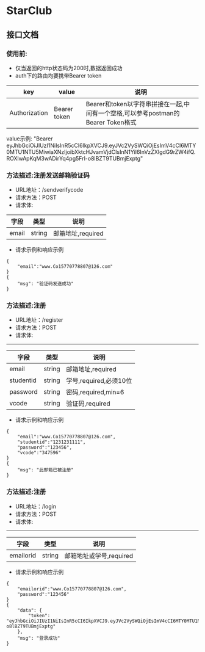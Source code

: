 # StarClub
## 接口文档
### 使用前:
- 仅当返回的http状态码为200时,数据返回成功
- auth下的路由均要携带Bearer token

|key|value|说明|
| ----------- | ----------- |----------- |
|Authorization     | Bearer token|Bearer和token以字符串拼接在一起,中间有一个空格,可以参考postman的Bearer Token格式|

value示例: "Bearer eyJhbGciOiJIUzI1NiIsInR5cCI6IkpXVCJ9.eyJVc2VySWQiOjEsImV4cCI6MTY0MTU1NTU5MiwiaXNzIjoibXktcHJvamVjdCIsInN1YiI6InVzZXIgdG9rZW4ifQ.ROXlwApKqM3wADirYq4pg5Frl-o8lBZT9TUBmjExptg"

### 方法描述:注册发送邮箱验证码
- URL地址：/sendverifycode
- 请求方法：POST 
- 请求体:

| 字段     | 类型 |说明|
| --- | --- | ---|
|   email | string    |邮箱地址,required|
- 请求示例和响应示例
````
{
    "email":"www.Co15770778807@126.com"
}
{
    "msg": "验证码发送成功"
}
````
### 方法描述:注册
- URL地址：/register
- 请求方法：POST 
- 请求体:
---
| 字段     | 类型 |说明|
| --- | --- | ---|
|   email | string    |邮箱地址,required|
|   studentid | string    |学号,required,必须10位|
|   password | string    |密码,required,min=6|
|   vcode | string    |验证码,required|
- 请求示例和响应示例
````
{
    "email":"www.Co15770778807@126.com",
	"studentid":"1231231111",
	"password":"123456",
	"vcode":"347596"
}
{
    "msg": "此邮箱已被注册"
}
````

### 方法描述:注册
- URL地址：/login
- 请求方法：POST 
- 请求体:
---
| 字段     | 类型 |说明|
| --- | --- | ---|
|   emailorid | string   |邮箱地址或学号,required|

- 请求示例和响应示例
````
{
    "emailorid":"www.Co15770778807@126.com",
	"password":"123456"
}
{
    "data": {
        "token": "eyJhbGciOiJIUzI1NiIsInR5cCI6IkpXVCJ9.eyJVc2VySWQiOjEsImV4cCI6MTY0MTU1NTU5MiwiaXNzIjoibXktcHJvamVjdCIsInN1YiI6InVzZXIgdG9rZW4ifQ.ROXlwApKqM3wADirYq4pg5Frl-o8lBZT9TUBmjExptg"
    },
    "msg": "登录成功"
}
````
